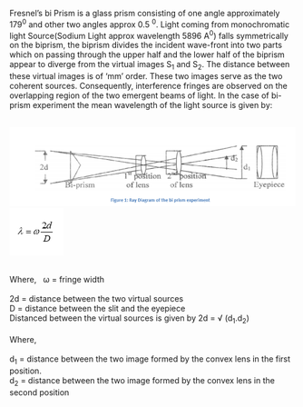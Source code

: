 Fresnel’s bi Prism is a glass prism consisting of one angle approximately 179<sup>0</sup> and other two angles approx 0.5 <sup>0</sup>.  Light coming from monochromatic light Source(Sodium Light approx wavelength 5896 A<sup>0</sup>) falls symmetrically on the biprism, the biprism divides the incident wave-front into two parts which on passing through the upper half and the lower half of the biprism appear to diverge from the virtual images S<sub>1</sub> and S<sub>2</sub>. The distance between these virtual images is of ‘mm’ order. These two images serve as the two coherent sources.  Consequently, interference fringes are observed on the overlapping region of the two emergent beams of light. In the case of bi-prism experiment the mean wavelength of the light source is given by:<br><br>

<img src="images/ray_diagram.PNG"><br>
<img src="images/equation.PNG"><br><br>


Where,  &nbsp; &omega; = fringe width<br><br>
              2d = distance between the two virtual sources<br>
               D = distance between the slit and the eyepiece<br>
Distanced between the virtual sources is given by 2d = √ (d<sub>1</sub>.d<sub>2</sub>)<br><br>
Where,<br><br>
              d<sub>1</sub> = distance between the two image formed by the convex lens in the first position.<br>
              d<sub>2</sub> = distance between the two image formed by the convex lens in the second position
              
         

